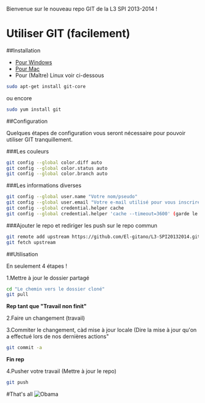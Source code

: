 Bienvenue sur le nouveau repo GIT de la L3 SPI 2013-2014 !

# Utiliser GIT (facilement)

##Installation

* [Pour Windows]
* [Pour Mac] 
* Pour (Maître) Linux voir ci-dessous 


```Bash
sudo apt-get install git-core
```
ou encore

```Bash
sudo yum install git
```

[Pour Windows]: http://code.google.com/p/msysgit/downloads/list?q=full+installer+official+git
[Pour Mac]: http://code.google.com/p/git-osx-installer

##Configuration

Quelques étapes de configuration vous seront nécessaire pour pouvoir utiliser GIT tranquillement.

###Les couleurs

```Bash
git config --global color.diff auto
git config --global color.status auto
git config --global color.branch auto
```

###Les informations diverses

```Bash
git config --global user.name "Votre nom/pseudo"
git config --global user.email "Votre e-mail utilisé pour vous inscrire sur github"
git config --global credential.helper cache
git config --global credential.helper 'cache --timeout=3600' (garde le mot de passe en cache 1h après authentification réussie, c'est plus pratique)
```

###Ajouter le repo et rediriger les push sur le repo commun

```Bash
git remote add upstream https://github.com/El-gitano/L3-SPI20132014.git
git fetch upstream
```

##Utilisation

En seulement 4 étapes !

1.Mettre à jour le dossier partagé

```Bash
cd "Le chemin vers le dossier cloné"
git pull
```
**Rep tant que "Travail non finit"**

2.Faire un changement (travail)

3.Commiter le changement, càd mise à jour locale (Dire la mise à jour qu'on a effectué lors de nos dernières actions"
```Bash
git commit -a
```
**Fin rep**

4.Pusher votre travail (Mettre à jour le repo)
```Bash
git push
```

#That's all
![Obama](http://voyagerloin.com/wp-content/uploads/2013/08/Obama-reddit-ama-not-bad.jpg "Tu as réussi")
